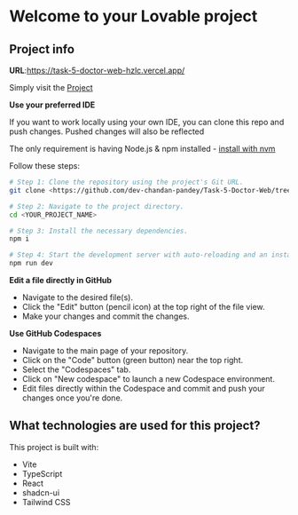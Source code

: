 # Welcome to your Lovable project

## Project info

**URL**:https://task-5-doctor-web-hzlc.vercel.app/

Simply visit the [Project](https://task-5-doctor-web-hzlc.vercel.app/) 

**Use your preferred IDE**

If you want to work locally using your own IDE, you can clone this repo and push changes. Pushed changes will also be reflected 

The only requirement is having Node.js & npm installed - [install with nvm](https://github.com/dev-chandan-pandey/Task-5-Doctor-Web/tree/main/precise-figma-vision-main)

Follow these steps:

```sh
# Step 1: Clone the repository using the project's Git URL.
git clone <https://github.com/dev-chandan-pandey/Task-5-Doctor-Web/tree/main/precise-figma-vision-main>

# Step 2: Navigate to the project directory.
cd <YOUR_PROJECT_NAME>

# Step 3: Install the necessary dependencies.
npm i

# Step 4: Start the development server with auto-reloading and an instant preview.
npm run dev
```

**Edit a file directly in GitHub**

- Navigate to the desired file(s).
- Click the "Edit" button (pencil icon) at the top right of the file view.
- Make your changes and commit the changes.

**Use GitHub Codespaces**

- Navigate to the main page of your repository.
- Click on the "Code" button (green button) near the top right.
- Select the "Codespaces" tab.
- Click on "New codespace" to launch a new Codespace environment.
- Edit files directly within the Codespace and commit and push your changes once you're done.

## What technologies are used for this project?

This project is built with:

- Vite
- TypeScript
- React
- shadcn-ui
- Tailwind CSS




